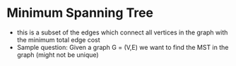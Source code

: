 # Minimum Spanning Tree
- this is a subset of the edges which connect all vertices in the graph with the minimum total edge cost
- Sample question: Given a graph G = (V,E) we want to find the MST in the graph (might not be unique)